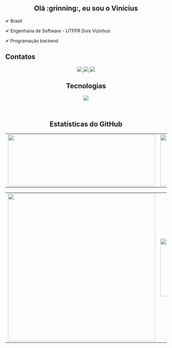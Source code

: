 <div align="center">
<h2/>Olá :grinning:, eu sou o Vinícius</h2>
</div>

 ✔ Brasil

 ✔ Engenharia de Software - UTFPR Dois Vizinhos
 
 ✔ Programação backend
        
<h2>Contatos</h2>

<div align="center">
  <a href="mailto:viniciusalmada9@gmail.com" target="_blank">
    <img src="https://img.shields.io/badge/Gmail-292626?style=for-the-badge&logo=gmail&logoColor=FFF&border-width:3px&border-color:#ffffff" target="-blank">
  </a>
  
  <a href="https://www.linkedin.com/in/viniciusalmadads/" target="_blank">
    <img src="https://img.shields.io/badge/LinkedIn-292626?style=for-the-badge&logo=linkedin&logoColor=white" target="-blank">
  </a>
  
  <a href="https://wa.me/5546999057605" target="_blank">
    <img src="https://img.shields.io/badge/WhatsApp-292626?style=for-the-badge&logo=whatsapp&logoColor=white" target="-blank">
  </a>


<h2>Tecnologias</h2>

<p align="center">
  <a href="https://skillicons.dev">
    <img src="https://skillicons.dev/icons?i=java,spring,c,github,idea,css,postgres,git,discord,docker,html" />
  </a>
</p><br>


<h2>Estatísticas do GitHub</h2>

<p style="text-align: center">
<a href = "https://github.com/AlmadaAlmada">
 
<table>
    <tr>
      <td>
        <img height="160cm" width="460cm" src="https://github-readme-stats.vercel.app/api?username=AlmadaAlmada&show_icons=true&theme=transparent"/>
      </td>
      <td>
            <img height="160cm" width="500cm" src="https://github-readme-stats.vercel.app/api/top-langs/?username=AlmadaAlmada&layout=compact&theme=transparent"/>
      </td>
    </tr>
</table>

<table>
  <tr>
    <td>
      <img width="460cm" src="https://github-profile-summary-cards.vercel.app/api/cards/profile-details?username=AlmadaAlmada&theme=transparent"/>
    </td>
    <td>
      <img height="180cm" width="235cm" src="https://github-profile-summary-cards.vercel.app/api/cards/productive-time?username=AlmadaAlmada&theme=transparent"/>
    </td>
    <td>
      <img height="180cm" width="235cm" src="https://github-profile-summary-cards.vercel.app/api/cards/repos-per-language?username=AlmadaAlmada&theme=transparent"/>
    </td>
  </tr>
</table>
</p>

